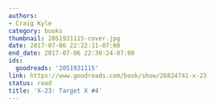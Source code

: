 ```yaml
---
authors:
- Craig Kyle
category: books
thumbnail: 2051931115-cover.jpg
date: 2017-07-06 22:22:11-07:00
end_date: 2017-07-06 22:30:24-07:00
ids:
  goodreads: '2051931115'
link: https://www.goodreads.com/book/show/26824741-x-23
status: read
title: 'X-23: Target X #4'
---
```

